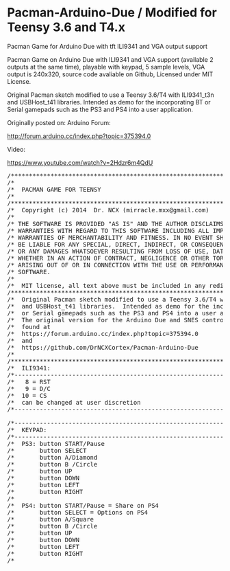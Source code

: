 # Pacman-Arduino-Due / Modified for Teensy 3.6 and T4.x
Pacman Game for Arduino Due with tft ILI9341 and VGA output support

Pacman Game on Arduino Due with ILI9341 and VGA support (available 2 outputs at the same time), playable with keypad, 5 sample levels, VGA output is 240x320, source code avaliable on Github, Licensed under MIT License.

Original Pacman sketch modified to use a Teensy 3.6/T4 with ILI9341_t3n and USBHost_t41 libraries.  Intended as demo for the incorporating BT or Serial gamepads such as the PS3 and PS4 into a user application.

Originally posted on:
Arduino Forum:

http://forum.arduino.cc/index.php?topic=375394.0

Video:

https://www.youtube.com/watch?v=2Hdzr6m4QdU



<pre>
/******************************************************************************/
/*                                                                            */
/*  PACMAN GAME FOR TEENSY                                                    */
/*                                                                            */
/******************************************************************************/
/*  Copyright (c) 2014  Dr. NCX (mirracle.mxx@gmail.com)                      */
/*                                                                            */
/* THE SOFTWARE IS PROVIDED "AS IS" AND THE AUTHOR DISCLAIMS ALL              */
/* WARRANTIES WITH REGARD TO THIS SOFTWARE INCLUDING ALL IMPLIED              */
/* WARRANTIES OF MERCHANTABILITY AND FITNESS. IN NO EVENT SHALL THE AUTHOR    */
/* BE LIABLE FOR ANY SPECIAL, DIRECT, INDIRECT, OR CONSEQUENTIAL DAMAGES      */
/* OR ANY DAMAGES WHATSOEVER RESULTING FROM LOSS OF USE, DATA OR PROFITS,     */
/* WHETHER IN AN ACTION OF CONTRACT, NEGLIGENCE OR OTHER TORTIOUS ACTION,     */
/* ARISING OUT OF OR IN CONNECTION WITH THE USE OR PERFORMANCE OF THIS        */
/* SOFTWARE.                                                                  */
/*                                                                            */
/*  MIT license, all text above must be included in any redistribution.       */
/******************************************************************************/
/*  Original Pacman sketch modified to use a Teensy 3.6/T4 with ILI9341_t3n   */
/*  and USBHost_t41 libraries.  Intended as demo for the incorporating BT     */
/*  or Serial gamepads such as the PS3 and PS4 into a user application.       */
/*  The original version for the Arduino Due and SNES controllers can be      */
/*  found at                                                                  */
/*  https://forum.arduino.cc/index.php?topic=375394.0                         */
/*  and                                                                       */
/*  https://github.com/DrNCXCortex/Pacman-Arduino-Due                         */
/*                                                                            */
/******************************************************************************/
/*  ILI9341:                                                                  */
/*----------------------------------------------------------------------------*/
/*   8 = RST                                                                  */
/*   9 = D/C                                                                  */
/*  10 = CS                                                                   */
/*  can be changed at user discretion                                         */
/*----------------------------------------------------------------------------*/

/*----------------------------------------------------------------------------*/
/*  KEYPAD:                                                                   */
/*----------------------------------------------------------------------------*/
/*  PS3: button START/Pause                                                   */
/*  	 button SELECT                                                        */
/*  	 button A/Diamond                                                     */
/*  	 button B /Circle                                                     */
/*  	 button UP                                                            */
/*  	 button DOWN                                                          */
/*  	 button LEFT                                                          */
/*  	 button RIGHT                                                         */
/*                                                                            */
/*  PS4: button START/Pause = Share on PS4                                    */
/*  	 button SELECT = Options on PS4                                       */
/*  	 button A/Square                                                      */
/*  	 button B /Circle                                                     */
/*  	 button UP                                                            */
/*  	 button DOWN                                                          */
/*  	 button LEFT                                                          */
/*  	 button RIGHT                                                         */
/*                                                                            *//******************************************************************************/
</pre>
